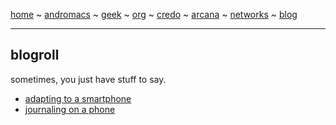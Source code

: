 [home](README.md) ~ [andromacs](andromacs.md) ~ [geek](geekcode.md) ~ [org](orgmode.md) ~ [credo](credo.md) ~ [arcana](arcana.md) ~ [networks](networking.md) ~ [blog](blogroll.md)

-----

## blogroll

sometimes, you just have stuff to say. 

* [adapting to a smartphone](adaptation.md)
* [journaling on a phone](journal.md)

